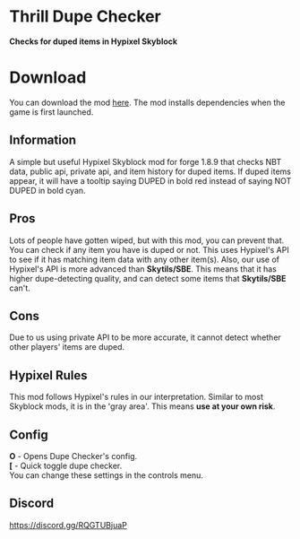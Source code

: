 # Thrill Dupe Checker
**Checks for duped items in Hypixel Skyblock**

# Download
You can download the mod [here](https://cdn.discordapp.com/attachments/1002433659531427843/1003846440172408942/ThrillDupeChecker-1.1.3). The mod installs dependencies when the game is first launched.

## Information
A simple but useful Hypixel Skyblock mod for forge 1.8.9 that checks NBT data, public api, private api, and item history for duped items. If duped items appear, it will have a tooltip saying DUPED in bold red instead of saying NOT DUPED in bold cyan.

## Pros
Lots of people have gotten wiped, but with this mod, you can prevent that. You can check if any item you have is duped or not. This uses Hypixel's API to see if it has matching item data with any other item(s). Also, our use of Hypixel's API is more advanced than **Skytils/SBE**. This means that it has higher dupe-detecting quality, and can detect some items that **Skytils/SBE** can't.

## Cons
Due to us using private API to be more accurate, it cannot detect whether other players' items are duped.

## Hypixel Rules
This mod follows Hypixel's rules in our interpretation. Similar to most Skyblock mods, it is in the 'gray area'. This means **use at your own risk**.

## Config
**O** - Opens Dupe Checker's config. <br />
**[** - Quick toggle dupe checker. <br />
You can change these settings in the controls menu.

## Discord
https://discord.gg/RQGTUBjuaP
